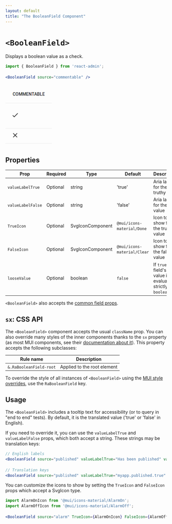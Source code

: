 ```yaml
---
layout: default
title: "The BooleanField Component"
---
```


# `<BooleanField>`

Displays a boolean value as a check.

```jsx
import { BooleanField } from 'react-admin';

<BooleanField source="commentable" />
```

![BooleanField](./img/boolean-field.png)

## Properties

| Prop              | Required | Type             | Default                     | Description                                                          |
| ----------------- | -------- | ---------------- |-----------------------------|----------------------------------------------------------------------|
| `valueLabelTrue`  | Optional | string           | 'true'                      | Aria label for the truthy value                                      |
| `valueLabelFalse` | Optional | string           | 'false'                     | Aria label for the falsy value                                       |
| `TrueIcon`        | Optional | SvgIconComponent | `@mui/icons-material/Done`  | Icon to show for the truthy value                                    |
| `FalseIcon`       | Optional | SvgIconComponent | `@mui/icons-material/Clear` | Icon to show for the falsy value                                     |
| `looseValue`      | Optional | boolean          | `false`                     | If `true` the field's value is not evaluated strictly as a `boolean` |

`<BooleanField>` also accepts the [common field props](./Fields.md#common-field-props).

## `sx`: CSS API

The `<BooleanField>` component accepts the usual `className` prop. You can also override many styles of the inner components thanks to the `sx` property (as most MUI  components, see their [documentation about it](https://mui.com/customization/how-to-customize/#overriding-nested-component-styles)). This property accepts the following subclasses:

| Rule name                 | Description                 |
|---------------------------|-----------------------------|
| `&.RaBooleanField-root`   | Applied to the root element |

To override the style of all instances of `<BooleanField>` using the [MUI style overrides](https://mui.com/customization/globals/#css), use the `RaBooleanField` key.

## Usage

The `<BooleanField>` includes a tooltip text for accessibility (or to query in "end to end" tests). By default, it is the translated value ('true' or 'false' in English).

If you need to override it, you can use the `valueLabelTrue` and `valueLabelFalse` props, which both accept a string. These strings may be translation keys:

```jsx
// English labels
<BooleanField source="published" valueLabelTrue="Has been published" valueLabelFalse="Has not been published yet" />

// Translation keys
<BooleanField source="published" valueLabelTrue="myapp.published.true" valueLabelFalse="myapp.published.false" />
```

You can customize the icons to show by setting the `TrueIcon` and `FalseIcon` props which accept a SvgIcon type.

```jsx
import AlarmOnIcon from '@mui/icons-material/AlarmOn';
import AlarmOffIcon from '@mui/icons-material/AlarmOff';

<BooleanField source="alarm" TrueIcon={AlarmOnIcon} FalseIcon={AlarmOffIcon} />
```
